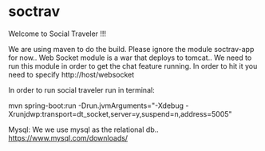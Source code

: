 # soctrav

Welcome to Social Traveler !!! 

We are using maven to do the build. Please ignore the module soctrav-app for now.. Web Socket module is a war that deploys to tomcat.. We need to run this module in order to get the chat feature running. In order to hit it you need to specify http://host/websocket

In order to run social traveler run in terminal:

mvn spring-boot:run -Drun.jvmArguments="-Xdebug -Xrunjdwp:transport=dt_socket,server=y,suspend=n,address=5005"

Mysql:
We we use mysql as the relational db.. https://www.mysql.com/downloads/
